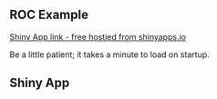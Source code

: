 ## ROC Example

[Shiny App link - free hostied from shinyapps.io](https://trinity-health.shinyapps.io/RocExample/)

Be a little patient; it takes a minute to load on startup.

## Shiny App

